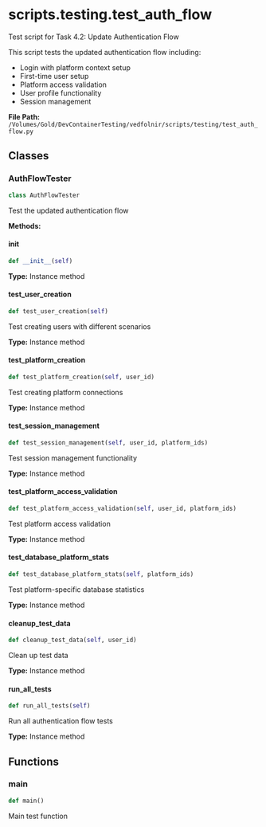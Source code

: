 # scripts.testing.test_auth_flow

Test script for Task 4.2: Update Authentication Flow

This script tests the updated authentication flow including:
- Login with platform context setup
- First-time user setup
- Platform access validation
- User profile functionality
- Session management

**File Path:** `/Volumes/Gold/DevContainerTesting/vedfolnir/scripts/testing/test_auth_flow.py`

## Classes

### AuthFlowTester

```python
class AuthFlowTester
```

Test the updated authentication flow

**Methods:**

#### __init__

```python
def __init__(self)
```

**Type:** Instance method

#### test_user_creation

```python
def test_user_creation(self)
```

Test creating users with different scenarios

**Type:** Instance method

#### test_platform_creation

```python
def test_platform_creation(self, user_id)
```

Test creating platform connections

**Type:** Instance method

#### test_session_management

```python
def test_session_management(self, user_id, platform_ids)
```

Test session management functionality

**Type:** Instance method

#### test_platform_access_validation

```python
def test_platform_access_validation(self, user_id, platform_ids)
```

Test platform access validation

**Type:** Instance method

#### test_database_platform_stats

```python
def test_database_platform_stats(self, platform_ids)
```

Test platform-specific database statistics

**Type:** Instance method

#### cleanup_test_data

```python
def cleanup_test_data(self, user_id)
```

Clean up test data

**Type:** Instance method

#### run_all_tests

```python
def run_all_tests(self)
```

Run all authentication flow tests

**Type:** Instance method

## Functions

### main

```python
def main()
```

Main test function

